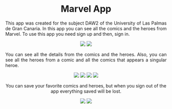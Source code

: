 <h1 align="center">
  Marvel App
</h1>
<p align="justify">
  This app was created for the subject DAW2 of the University of Las Palmas de Gran Canaria. In this app you can see all the comics and     the heroes from Marvel. To use this app you need sign up and then, sign in. 
</p>
<p align="center">
  <img src="https://i.gyazo.com/9deb51ee4050ef293b41354c4a2751fb.png">
  <img src="https://i.gyazo.com/a86580b3b91314fdfe1afc7012ddfae9.png">
  
</p>
<p align="justify">
  You can see all the details from the comics and the heroes. Also, you can see all the heroes from a comic and all the comics that appears a singular heroe.
</p>
<p align="center">
  <img src="https://i.gyazo.com/7028f61d35bcf5b246d2a29d4f09cd06.gif">
  <img src="https://i.gyazo.com/6ac022215da800875b2f8580ca654332.gif">
  <img src="https://i.gyazo.com/7ed717ff7e0f1a8f3f18066336d0f4fd.gif">
  <img src="https://i.gyazo.com/15f0b37b1c21f0a3680f1b3bbc2beb94.gif">
  
</p>
<p align="center">
  You can save your favorite comics and heroes, but when you sign out of the app everything saved will be lost.
</p>
<p align="center">
  <img src="https://i.gyazo.com/772a54f71f2a5baf2131aa208e08b1e5.gif">
  <img src="https://i.gyazo.com/1bcc0a947794ac15c1c6ba943e48b20a.gif">
</p>
